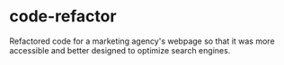 # code-refactor
Refactored code for a marketing agency's webpage so that it was more accessible and better designed to optimize search engines. 
